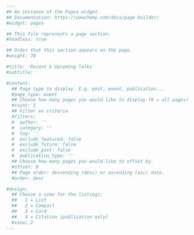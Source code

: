 ```yaml
---
## An instance of the Pages widget.
## Documentation: https://wowchemy.com/docs/page-builder/
#widget: pages

## This file represents a page section.
#headless: true

## Order that this section appears on the page.
#weight: 70

#title: 'Recent & Upcoming Talks'
#subtitle:

#content:
  ## Page type to display. E.g. post, event, publication...
  #page_type: event
  ## Choose how many pages you would like to display (0 = all pages)
  #count: 5
  ## Filter on criteria
  #filters:
  #  author: ''
  #  category: ''
  #  tag: ''
  #  exclude_featured: false
  #  exclude_future: false
  #  exclude_past: false
  #  publication_type: ''
  ## Choose how many pages you would like to offset by
  #offset: 0
  ## Page order: descending (desc) or ascending (asc) date.
  #order: desc

#design:
  ## Choose a view for the listings:
  ##   1 = List
  ##   2 = Compact
  ##   3 = Card
  ##   4 = Citation (publication only)
  #view: 2
---
```

